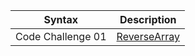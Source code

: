 | Syntax      | Description |
| ----------- | ----------- |
|  Code Challenge 01      | [ReverseArray](../reverseArray/README.md)    |

